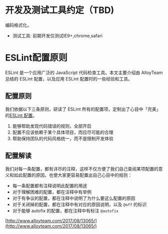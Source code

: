 # 开发及测试工具约定（TBD\)

编码格式化。

* 测试工具: 前期开发仅测试IE9+,chrome,safari

# ESLint配置原则

ESLint 是一个应用广泛的 JavaScript 代码检查工具。本文主要介绍由 AlloyTeam 总结的 ESLint 配置，以及应用 ESLint 配置时的一些经验和工具。

## 配置原则

我们依据以下三条原则，研读了 ESLint 所有的配置项，定制出了心目中「完美」的[ESLint 配置](https://github.com/AlloyTeam/eslint-config-alloy)。

1. 能够帮助发现代码错误的规则，全部开启
2. 配置不应该依赖于某个具体项目，而应尽可能的合理
3. 帮助保持团队的代码风格统一，而不是限制开发体验

## 配置解读

我们对每一条配置，都有详尽的注释，这样不仅方便了我们自己查阅某项配置的意义和如此配置的原因，也使大家更容易配置出自己心目中的规则：

* 每一条配置都有注释说明此配置的用途
* 对于理解困难的配置，都在注释中有举例
* 对于有争议的配置，都在注释中说明了为什么要这么配置的原因
* 对于关闭掉的配置，都在注释中有对应的原因说明，以及
  `@off`
  的标识
* 对于能够 autofix 的配置，都在注释中有标注
  `@autofix`

[http://www.alloyteam.com/2017/08/13065/](http://www.alloyteam.com/2017/08/13065/)

